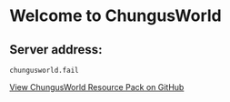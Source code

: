# Welcome to ChungusWorld
## Server address:
`chungusworld.fail`

[View ChungusWorld Resource Pack on GitHub](https://github.com/chungusworld/chungusworld-resource-pack)
